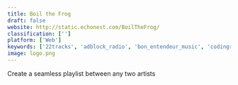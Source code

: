 ```yaml
---
title: Boil the Frog
draft: false 
website: http://static.echonest.com/BoilTheFrog/
classification: ['']
platform: ['Web']
keywords: ['22tracks', 'adblock_radio', 'bon_entendeur_music', 'codingradio', 'fiend.fm', 'melodics_drums', 'midnight_snack', 'momixa', 'musicgeeks', 'noon_pacific', 'openwhyd', 'pacemaker', 'playlist_machinery', 'streamforever', 'the_best_song', 'the_week_song', 'unreel.fm', 'van_schneider_mixtapes', 'wonder.fm', 'djay_pro_for_ipad', 'tradiio']
image: logo.png
---
```

Create a seamless playlist between any two artists